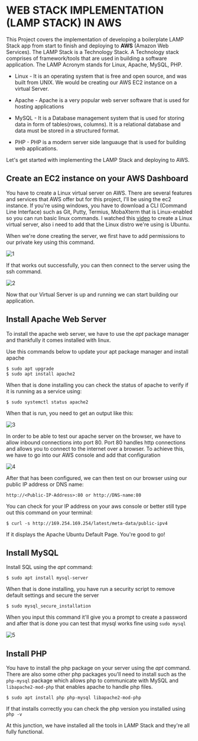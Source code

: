 # **WEB STACK IMPLEMENTATION (LAMP STACK) IN AWS**

This Project covers the implementation of developing a boilerplate LAMP Stack app from start to finish and deploying to **AWS** (Amazon Web Services). The LAMP Stack is a Technology Stack. A Technology stack comprises of framework/tools that are used in building a software application. The LAMP Acronym stands for Linux, Apache, MySQL, PHP.

- Linux - It is an operating system that is free and open source, and was built from UNIX. We would be creating our AWS EC2 instance on a virtual Server.

- Apache - Apache is a very popular web server software that is used for hosting applications

- MySQL - It is a Database management system that is used for storing data in form of tables(rows, columns). It is a relational database and data must be stored in a structured format.

- PHP - PHP is a modern server side languauge that is used for building web applications.

Let's get started with implementing the LAMP Stack and deploying to AWS.

## **Create an EC2 instance  on your AWS Dashboard**
You have to create a Linux virtual server on AWS. There are several features and services that AWS offer but for this project, I'll be using the ec2 instance. If you're using windows, you have to download a CLI (Command Line Interface) such as Git, Putty, Termius, MobaXterm that is Linux-enabled so you can run basic linux commands. I watched this [video](https://www.youtube.com/watch?v=xxKuB9kJoYM&list=PLtPuNR8I4TvkwU7Zu0l0G_uwtSUXLckvh&index=7) to create a Linux virtual server, also i need to add that the Linux distro we're using is Ubuntu.

When we're done creating the server, we first have to add permissions to our private key using this command.

![1](https://user-images.githubusercontent.com/47898882/125612456-909a6286-6a8b-4492-b0c9-d8e804fa153b.JPG)

If that works out successfully, you can then connect to the server using the ssh command.

![2](https://user-images.githubusercontent.com/47898882/125612466-cfe1af2c-41a1-4ccf-aac0-6e2a88404b62.JPG)

Now that our Virtual Server is up and running we can start building our application.

## **Install Apache Web Server**
To install the apache web server, we have to use the *apt* package manager and thankfully it comes installed with linux.

Use this commands below to update your apt package manager and install apache

```
$ sudo apt upgrade
$ sudo apt install apache2
```

When that is done installing you can check the status of apache to verify if it is running as a service using:

```
$ sudo systemctl status apache2
```
When that is run, you need to get an output like this:

![3](https://user-images.githubusercontent.com/47898882/125614939-cbd30b58-9515-447e-b9d2-af6c90c38154.JPG)

In order to be able to test our apache server on the browser, we have to allow inbound connections into port 80. Port 80 handles http connections and allows you to connect to the internet over a browser. To achieve this, we have to go into our AWS console and add that configuration

![4](https://user-images.githubusercontent.com/47898882/125615842-422b1b42-fb47-41f8-891b-496470a750d4.JPG)

After that has been configured, we can then test on our browser using our public IP address or DNS name:

`
http://<Public-IP-Address>:80 or
http://DNS-name:80
`

You can check for your IP address on your aws console or better still type out this command on your terminal:

```
$ curl -s http://169.254.169.254/latest/meta-data/public-ipv4
```
If it displays the Apache Ubuntu Default Page. You're good to go!

## **Install MySQL**
Install SQL using the *apt* command:

```
$ sudo apt install mysql-server
```
When that is done installing, you have run a security script to remove default settings and secure the server

```
$ sudo mysql_secure_installation
```
When you input this command it'll give you a prompt to create a password and after that is done you can test that mysql works fine using `sudo mysql`

![5](https://user-images.githubusercontent.com/47898882/125618012-66fb82c3-d072-4851-bb07-b23311d212fe.JPG)

## **Install PHP**
You have to install the php package on your server using the *apt* command. There are also some other php packages you'll need to install such as the `php-mysql` package which allows php to communicate with MySQL and `libapache2-mod-php` that enables apache to handle php files.

```
$ sudo apt install php php-mysql libapache2-mod-php
```

If that installs correctly you can check the php version you installed using `php -v`

At this junction, we have installed all the tools in LAMP Stack and they're all fully functional.




 


